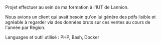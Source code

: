 Projet effectuer au sein de ma formation à l'IUT de Lannion. 

Nous avions un client qui avait besoin qu'on lui génère des pdfs lisible et agréable à regarder via des données bruts sur ces ventes au cours de l'année par Région.

Languages et outil utilisé : PHP, Bash, Docker
